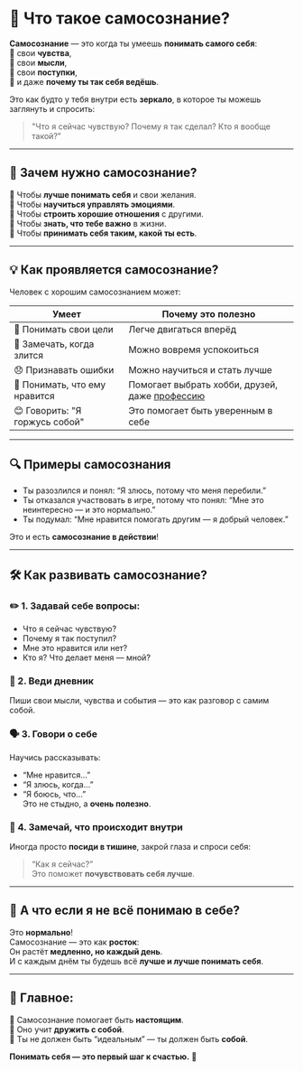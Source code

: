# 🧠 Что такое самосознание?

**Самосознание** — это когда ты умеешь **понимать самого себя**:  
🔹 свои **чувства**,  
🔹 свои **мысли**,  
🔹 свои **поступки**,  
🔹 и даже **почему ты так себя ведёшь**.

Это как будто у тебя внутри есть **зеркало**, в которое ты можешь заглянуть и спросить:  
> "Что я сейчас чувствую? Почему я так сделал? Кто я вообще такой?"

---

## 🌱 Зачем нужно самосознание?

🔸 Чтобы **лучше понимать себя** и свои желания.  
🔸 Чтобы **научиться управлять эмоциями**.  
🔸 Чтобы **строить хорошие отношения** с другими.  
🔸 Чтобы **знать, что тебе важно** в жизни.  
🔸 Чтобы **принимать себя таким, какой ты есть**.

---

## 💡 Как проявляется самосознание?

Человек с хорошим самосознанием может:

| Умеет | Почему это полезно |
|-------|--------------------|
| 🎯 Понимать свои цели | Легче двигаться вперёд |
| 😤 Замечать, когда злится | Можно вовремя успокоиться |
| 😞 Признавать ошибки | Можно научиться и стать лучше |
| 🧩 Понимать, что ему нравится | Помогает выбрать хобби, друзей, даже [профессию](profession.md) |
| 😊 Говорить: "Я горжусь собой" | Это помогает быть уверенным в себе |

---

## 🔍 Примеры самосознания

- Ты разозлился и понял: “Я злюсь, потому что меня перебили.”  
- Ты отказался участвовать в игре, потому что понял: “Мне это неинтересно — и это нормально.”  
- Ты подумал: “Мне нравится помогать другим — я добрый человек.”  

Это и есть **самосознание в действии**!

---

## 🛠 Как развивать самосознание?

### ✏️ 1. Задавай себе вопросы:

- Что я сейчас чувствую?  
- Почему я так поступил?  
- Мне это нравится или нет?  
- Кто я? Что делает меня — мной?

### 📖 2. Веди дневник  
Пиши свои мысли, чувства и события — это как разговор с самим собой.

### 🗣 3. Говори о себе  
Научись рассказывать:  
- “Мне нравится…”  
- “Я злюсь, когда…”  
- “Я боюсь, что…”  
Это не стыдно, а **очень полезно**.

### 🧘 4. Замечай, что происходит внутри  
Иногда просто **посиди в тишине**, закрой глаза и спроси себя:  
> “Как я сейчас?”  
Это поможет **почувствовать себя лучше**.

---

## 🤔 А что если я не всё понимаю в себе?

Это **нормально**!  
Самосознание — это как **росток**:  
Он растёт **медленно, но каждый день**.  
И с каждым днём ты будешь всё **лучше и лучше понимать себя**.

---

## 🌈 Главное:

🔹 Самосознание помогает быть **настоящим**.  
🔹 Оно учит **дружить с собой**.  
🔹 Ты не должен быть “идеальным” — ты должен быть **собой**.  

**Понимать себя — это первый шаг к счастью.** 💖
